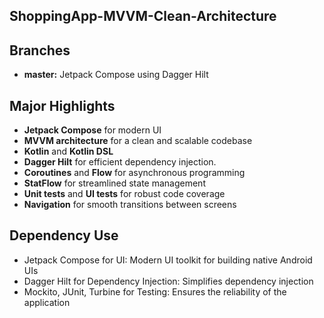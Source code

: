 ## ShoppingApp-MVVM-Clean-Architecture

## Branches

- **master:** Jetpack Compose using Dagger Hilt

## Major Highlights

- **Jetpack Compose** for modern UI
- **MVVM architecture** for a clean and scalable codebase
- **Kotlin** and **Kotlin DSL**
- **Dagger Hilt** for efficient dependency injection.
- **Coroutines** and **Flow** for asynchronous programming
- **StatFlow** for streamlined state management
- **Unit tests** and **UI tests** for robust code coverage
- **Navigation** for smooth transitions between screens

## Dependency Use

- Jetpack Compose for UI: Modern UI toolkit for building native Android UIs
- Dagger Hilt for Dependency Injection: Simplifies dependency injection
- Mockito, JUnit, Turbine for Testing: Ensures the reliability of the application